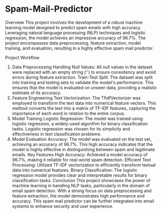 # Spam-Mail-Predictor

Overview
This project involves the development of a robust machine learning model designed to predict spam emails with high accuracy. Leveraging natural language processing (NLP) techniques and logistic regression, the model achieves an impressive accuracy of 96.7%. The project encompasses data preprocessing, feature extraction, model training, and evaluation, resulting in a highly effective spam mail predictor.

Project Workflow
1. Data Preprocessing
Handling Null Values: All null values in the dataset were replaced with an empty string ('') to ensure consistency and avoid errors during feature extraction.
Train-Test Split: The dataset was split into training and testing sets to validate the model's performance. This ensures that the model is evaluated on unseen data, providing a realistic estimate of its accuracy.
2. Feature Engineering
Text Vectorization: The TfidfVectorizer was employed to transform the text data into numerical feature vectors. This method converts the text into a matrix of TF-IDF features, capturing the importance of each word in relation to the entire corpus.
3. Model Training
Logistic Regression: The model was trained using logistic regression, a widely-used algorithm for binary classification tasks. Logistic regression was chosen for its simplicity and effectiveness in text classification problems.
4. Model Evaluation
Accuracy: The model was evaluated on the test set, achieving an accuracy of 96.7%. This high accuracy indicates that the model is highly effective in distinguishing between spam and legitimate emails.
Key Features
High Accuracy: Achieved a model accuracy of 96.7%, making it reliable for real-world spam detection.
Efficient Text Processing: Utilized TF-IDF vectorization to efficiently transform textual data into numerical features.
Binary Classification: The logistic regression model provides clear and interpretable results for binary classification tasks.
Conclusion
This project showcases the power of machine learning in handling NLP tasks, particularly in the domain of email spam detection. With a strong focus on data preprocessing and feature extraction, the model demonstrates high performance and accuracy. This spam mail predictor can be further integrated into email systems to enhance security and user experience.
